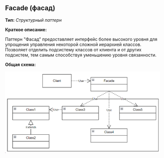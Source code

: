 ## Facade (фасад)

**Тип:** *Структурный паттерн*

**Краткое описание:**

Паттерн "Фасад" предоставляет интерфейс более высокого уровня для упрощения управления
некоторой сложной иерархией классов. Позволяет отделить подсистему классов от клиента и от других подсистем, 
тем самым способствуя уменьшению уровня связанности.

**Общая схема:**

![img.png](img.png)